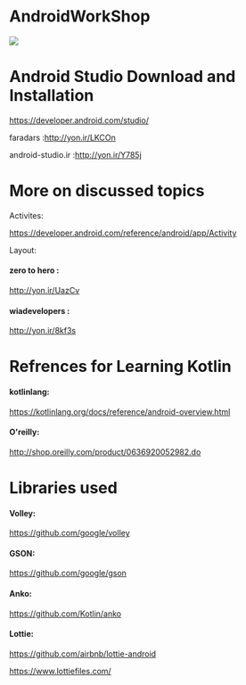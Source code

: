 # AndroidWorkShop
![](https://developer.android.com/static/images/kotlin/hero.svg)


# Android Studio Download and Installation

https://developer.android.com/studio/

faradars :http://yon.ir/LKCOn

android-studio.ir :http://yon.ir/Y785j

# More on discussed topics
Activites:

https://developer.android.com/reference/android/app/Activity

Layout:

#### zero to hero :
http://yon.ir/UazCv

#### wiadevelopers :
http://yon.ir/8kf3s

# Refrences for Learning Kotlin
#### kotlinlang:
https://kotlinlang.org/docs/reference/android-overview.html

#### O'reilly:
http://shop.oreilly.com/product/0636920052982.do

# Libraries used
#### Volley:

https://github.com/google/volley

#### GSON:

https://github.com/google/gson

#### Anko:

https://github.com/Kotlin/anko

#### Lottie:

https://github.com/airbnb/lottie-android

https://www.lottiefiles.com/
